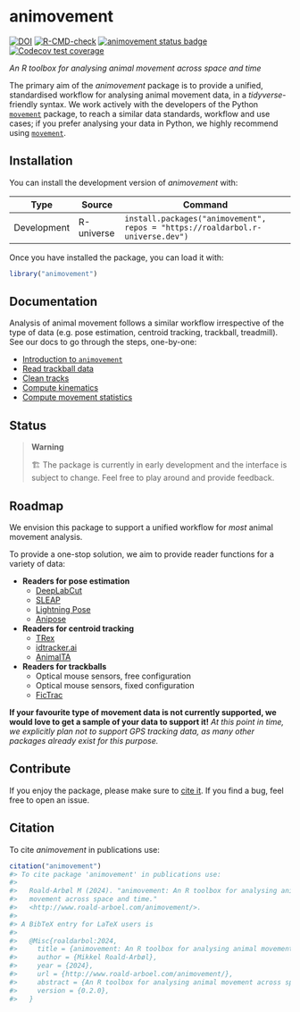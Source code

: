 
<!-- README.md is generated from README.Rmd. Please edit that file -->

# animovement

<!-- badges: start -->

[![DOI](https://zenodo.org/badge/773406370.svg)](https://zenodo.org/doi/10.5281/zenodo.13235277)
[![R-CMD-check](https://github.com/roaldarbol/animovement/actions/workflows/R-CMD-check.yaml/badge.svg)](https://github.com/roaldarbol/animovement/actions/workflows/R-CMD-check.yaml)
[![animovement status
badge](https://roaldarbol.r-universe.dev/badges/animovement)](https://roaldarbol.r-universe.dev)
[![Codecov test
coverage](https://codecov.io/gh/roaldarbol/animovement/graph/badge.svg)](https://app.codecov.io/gh/roaldarbol/animovement)
<!-- badges: end -->

*An R toolbox for analysing animal movement across space and time*

The primary aim of the *animovement* package is to provide a unified,
standardised workflow for analysing animal movement data, in a
*tidyverse*-friendly syntax. We work actively with the developers of the
Python [`movement`](https://movement.neuroinformatics.dev/) package, to
reach a similar data standards, workflow and use cases; if you prefer
analysing your data in Python, we highly recommend using
[`movement`](https://movement.neuroinformatics.dev/).

## Installation

You can install the development version of *animovement* with:

| Type | Source | Command |
|----|----|----|
| Development | R-universe | `install.packages("animovement", repos = "https://roaldarbol.r-universe.dev")` |

Once you have installed the package, you can load it with:

``` r
library("animovement")
```

## Documentation

Analysis of animal movement follows a similar workflow irrespective of
the type of data (e.g. pose estimation, centroid tracking, trackball,
treadmill). See our docs to go through the steps, one-by-one:

- [Introduction to
  `animovement`](https://www.roald-arboel.com/animovement/articles/animovement.html)
- [Read trackball
  data](https://www.roald-arboel.com/animovement/articles/read-trackball.html)
- [Clean
  tracks](https://www.roald-arboel.com/animovement/articles/clean-tracks.html)
- [Compute
  kinematics](https://www.roald-arboel.com/animovement/articles/calculate-kinematics.html)
- [Compute movement
  statistics](https://www.roald-arboel.com/animovement/articles/calculate-summary-statistics.html)

## Status

> **Warning**
>
> 🏗️ The package is currently in early development and the interface is
> subject to change. Feel free to play around and provide feedback.

## Roadmap

We envision this package to support a unified workflow for *most* animal
movement analysis.

To provide a one-stop solution, we aim to provide reader functions for a
variety of data:

- **Readers for pose estimation**
  - [DeepLabCut](https://deeplabcut.github.io/DeepLabCut/README.html)
  - [SLEAP](https://sleap.ai/)
  - [Lightning Pose](https://lightning-pose.readthedocs.io/en/latest/)
  - [Anipose](https://anipose.readthedocs.io/en/latest/)
- **Readers for centroid tracking**
  - [TRex](https://trex.run/)
  - [idtracker.ai](https://idtracker.ai/latest/)
  - [AnimalTA](http://vchiara.eu/index.php/animalta)
- **Readers for trackballs**
  - Optical mouse sensors, free configuration
  - Optical mouse sensors, fixed configuration
  - [FicTrac](https://github.com/rjdmoore/fictrac)

**If your favourite type of movement data is not currently supported, we
would love to get a sample of your data to support it!** *At this point
in time, we explicitly plan not to support GPS tracking data, as many
other packages already exist for this purpose.*

## Contribute

If you enjoy the package, please make sure to [cite it](#citation). If
you find a bug, feel free to open an issue.

<!-- ## Acknowledgements -->

<!-- *animovement* is all about the data, and we are deeply grateful for all those who have shared data with us to implement and test our code. Thank you! -->

<!-- - [Stan Edwards](): Trackball with optical flow, free. -->

<!-- - [Estelle Moubarak](): Trackball with optical flow, fixed. -->

<!-- - [Maria Cozan](): Treadmill with rotary encoder. -->

<!-- - [Violette Chiara](): AnimalTA -->

## Citation

To cite *animovement* in publications use:

``` r
citation("animovement")
#> To cite package 'animovement' in publications use:
#> 
#>   Roald-Arbøl M (2024). "animovement: An R toolbox for analysing animal
#>   movement across space and time."
#>   <http://www.roald-arboel.com/animovement/>.
#> 
#> A BibTeX entry for LaTeX users is
#> 
#>   @Misc{roaldarbol:2024,
#>     title = {animovement: An R toolbox for analysing animal movement across space and time.},
#>     author = {Mikkel Roald-Arbøl},
#>     year = {2024},
#>     url = {http://www.roald-arboel.com/animovement/},
#>     abstract = {An R toolbox for analysing animal movement across space and time.},
#>     version = {0.2.0},
#>   }
```
